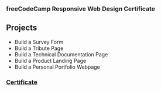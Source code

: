 ### freeCodeCamp Responsive Web Design Certificate

## Projects

- Build a Survey Form
- Build a Tribute Page
- Build a Technical Documentation Page
- Build a Product Landing Page
- Build a Personal Portfolio Webpage

###  [Certificate](https://www.freecodecamp.org/certification/toa8/responsive-web-design)

